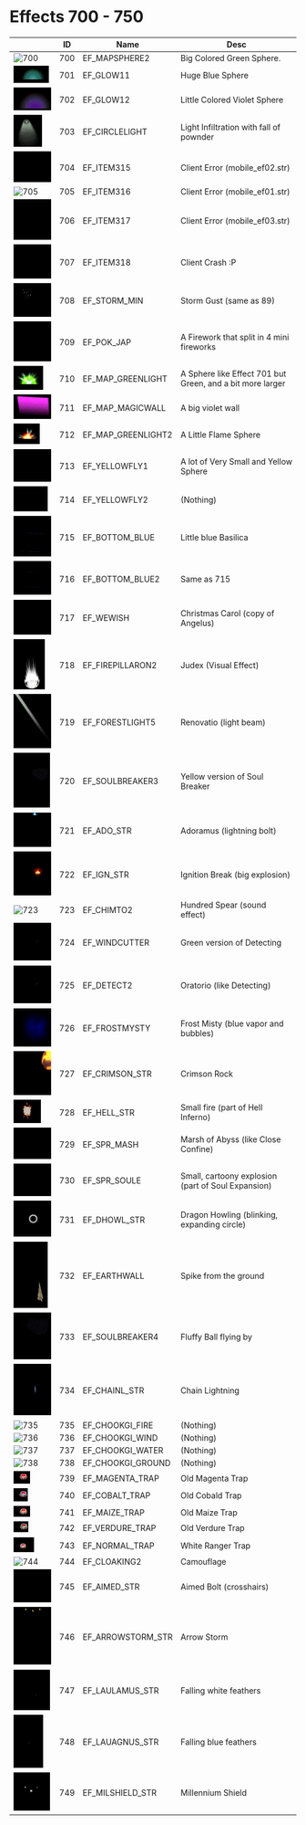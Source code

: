 # Effects 700 - 750

|    | ID | Name | Desc |
|----|----|------|------|
| ![700](../imgs/700-750/700.gif) | 700 | EF_MAPSPHERE2 | Big Colored Green Sphere. |
| ![701](../imgs/700-750/701.gif) | 701 | EF_GLOW11 | Huge Blue Sphere |
| ![702](../imgs/700-750/702.gif) | 702 | EF_GLOW12 | Little Colored Violet Sphere |
| ![703](../imgs/700-750/703.gif) | 703 | EF_CIRCLELIGHT | Light Infiltration with fall of pownder |
| ![704](../imgs/700-750/704.gif) | 704 | EF_ITEM315 | Client Error (mobile_ef02.str) |
| ![705](../imgs/700-750/705.gif) | 705 | EF_ITEM316 | Client Error (mobile_ef01.str) |
| ![706](../imgs/700-750/706.gif) | 706 | EF_ITEM317 | Client Error (mobile_ef03.str) |
| ![707](../imgs/700-750/707.gif) | 707 | EF_ITEM318 | Client Crash :P |
| ![708](../imgs/700-750/708.gif) | 708 | EF_STORM_MIN | Storm Gust (same as 89) |
| ![709](../imgs/700-750/709.gif) | 709 | EF_POK_JAP | A Firework that split in 4 mini fireworks |
| ![710](../imgs/700-750/710.gif) | 710 | EF_MAP_GREENLIGHT | A Sphere like Effect 701 but Green, and a bit more larger |
| ![711](../imgs/700-750/711.gif) | 711 | EF_MAP_MAGICWALL | A big violet wall |
| ![712](../imgs/700-750/712.gif) | 712 | EF_MAP_GREENLIGHT2 | A Little Flame Sphere |
| ![713](../imgs/700-750/713.gif) | 713 | EF_YELLOWFLY1 | A lot of Very Small and Yellow Sphere |
| ![714](../imgs/700-750/714.gif) | 714 | EF_YELLOWFLY2 | (Nothing) |
| ![715](../imgs/700-750/715.gif) | 715 | EF_BOTTOM_BLUE | Little blue Basilica |
| ![716](../imgs/700-750/716.gif) | 716 | EF_BOTTOM_BLUE2 | Same as 715 |
| ![717](../imgs/700-750/717.gif) | 717 | EF_WEWISH | Christmas Carol (copy of Angelus) |
| ![718](../imgs/700-750/718.gif) | 718 | EF_FIREPILLARON2 | Judex (Visual Effect) |
| ![719](../imgs/700-750/719.gif) | 719 | EF_FORESTLIGHT5 | Renovatio (light beam) |
| ![720](../imgs/700-750/720.gif) | 720 | EF_SOULBREAKER3 | Yellow version of Soul Breaker |
| ![721](../imgs/700-750/721.gif) | 721 | EF_ADO_STR | Adoramus (lightning bolt) |
| ![722](../imgs/700-750/722.gif) | 722 | EF_IGN_STR | Ignition Break (big explosion) |
| ![723](../imgs/700-750/723.gif) | 723 | EF_CHIMTO2 | Hundred Spear (sound effect) |
| ![724](../imgs/700-750/724.gif) | 724 | EF_WINDCUTTER | Green version of Detecting |
| ![725](../imgs/700-750/725.gif) | 725 | EF_DETECT2 | Oratorio (like Detecting) |
| ![726](../imgs/700-750/726.gif) | 726 | EF_FROSTMYSTY | Frost Misty (blue vapor and bubbles) |
| ![727](../imgs/700-750/727.gif) | 727 | EF_CRIMSON_STR | Crimson Rock |
| ![728](../imgs/700-750/728.gif) | 728 | EF_HELL_STR | Small fire (part of Hell Inferno) |
| ![729](../imgs/700-750/729.gif) | 729 | EF_SPR_MASH | Marsh of Abyss (like Close Confine) |
| ![730](../imgs/700-750/730.gif) | 730 | EF_SPR_SOULE | Small, cartoony explosion (part of Soul Expansion) |
| ![731](../imgs/700-750/731.gif) | 731 | EF_DHOWL_STR | Dragon Howling (blinking, expanding circle) |
| ![732](../imgs/700-750/732.gif) | 732 | EF_EARTHWALL | Spike from the ground |
| ![733](../imgs/700-750/733.gif) | 733 | EF_SOULBREAKER4 | Fluffy Ball flying by |
| ![734](../imgs/700-750/734.gif) | 734 | EF_CHAINL_STR | Chain Lightning |
| ![735](../imgs/700-750/735.gif) | 735 | EF_CHOOKGI_FIRE | (Nothing) |
| ![736](../imgs/700-750/736.gif) | 736 | EF_CHOOKGI_WIND | (Nothing) |
| ![737](../imgs/700-750/737.gif) | 737 | EF_CHOOKGI_WATER | (Nothing) |
| ![738](../imgs/700-750/738.gif) | 738 | EF_CHOOKGI_GROUND | (Nothing) |
| ![739](../imgs/700-750/739.gif) | 739 | EF_MAGENTA_TRAP | Old Magenta Trap |
| ![740](../imgs/700-750/740.gif) | 740 | EF_COBALT_TRAP | Old Cobald Trap |
| ![741](../imgs/700-750/741.gif) | 741 | EF_MAIZE_TRAP | Old Maize Trap |
| ![742](../imgs/700-750/742.gif) | 742 | EF_VERDURE_TRAP | Old Verdure Trap |
| ![743](../imgs/700-750/743.gif) | 743 | EF_NORMAL_TRAP | White Ranger Trap |
| ![744](../imgs/700-750/744.gif) | 744 | EF_CLOAKING2 | Camouflage |
| ![745](../imgs/700-750/745.gif) | 745 | EF_AIMED_STR | Aimed Bolt (crosshairs) |
| ![746](../imgs/700-750/746.gif) | 746 | EF_ARROWSTORM_STR | Arrow Storm |
| ![747](../imgs/700-750/747.gif) | 747 | EF_LAULAMUS_STR | Falling white feathers |
| ![748](../imgs/700-750/748.gif) | 748 | EF_LAUAGNUS_STR | Falling blue feathers |
| ![749](../imgs/700-750/749.gif) | 749 | EF_MILSHIELD_STR | Millennium Shield |
